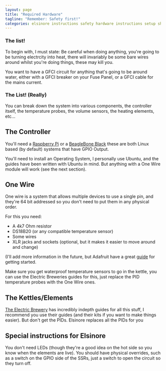 ```yaml
---
layout: page
title: "Required Hardware"
tagline: "Remember: Safety first!"
categories: elsinore instructions safety hardware instructions setup shopping
---
```


### The list!

To begin with, I must state: Be careful when doing anything, you're going to be turning electrcity into heat, there will invariably be some bare wires around whilst you're doing things, these may kill you.

You want to have a GFCI circuit for anything that's going to be around water, either with a GFCI breaker on your Fuse Panel, or a GFCI cable for the mains current.

### The List! (Really)

You can break down the system into various components, the controller itself, the temperature probes, the volume sensors, the heating elements, etc...

## The Controller

You'll need a [Raspberry Pi](http://www.raspberrypi.org/) or a [BeagleBone Black](http://beagleboard.org/black) these are both Linux based (by default) systems that have GPIO Output. 

You'll need to install an Operating System, I personally use Ubuntu, and the guides have been written with Ubuntu in mind. But anything with a One Wire module will work (see the next section).

## One Wire

One wire is a system that allows multiple devices to use a single pin, and they're 64 bit addressed so you don't need to put them in any physical order.

For this you need:

 * A 4k7 Ohm resistor
 * DS18B20 (or any compatible temperature sensor)
 * Some wires
 * XLR jacks and sockets (optional, but it makes it easier to move around and change)

(I'll add more information in the future, but Adafruit have a great [guide](https://learn.adafruit.com/adafruits-raspberry-pi-lesson-11-ds18b20-temperature-sensing/overview) for getting started.

Make sure you get waterproof temperature sensors to go in the kettle, you can use the Electric Breweries guides for this, just replace the PID temperature probes with the One Wire ones.

## The Kettles/Elements

[The Electric Brewery](http://theelectricbrewery.com/) has incredibly indepth guides for all this stuff, I recommend you use their guides (and their kits if you want to make things easier). But don't get the PIDs. Elsinore replaces all the PIDs for you

## Special instructions for Elsinore

You don't need LEDs (though they're a good idea on the hot side so you know when the elements are live).
You should have physical overrides, such as a switch on the GPIO side of the SSRs, just a switch to open the circuit so they turn off.



